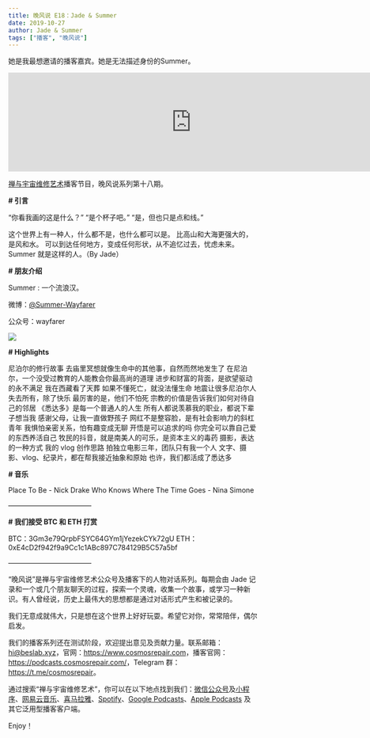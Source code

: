 ```yaml
---
title: 晚风说 E18：Jade & Summer
date: 2019-10-27
author: Jade & Summer
tags: ["播客", "晚风说"]
---
```


她是我最想邀请的播客嘉宾。她是无法描述身份的Summer。

<!--more-->

<iframe src="https://fireside.fm/player/v2/trfV16OE+jWYnfE_B?theme=dark" width="740" height="200" frameborder="0" scrolling="no"></iframe>

[禅与宇宙维修艺术](https://www.cosmosrepair.com)播客节目，晚风说系列第十八期。

**# 引言**

“你看我画的这是什么？”
“是个杯子吧。”
“是，但也只是点和线。”

这个世界上有一种人，什么都不是，也什么都可以是。
比高山和大海更强大的，是风和水。
可以到达任何地方，变成任何形状，从不追忆过去，忧虑未来。
Summer 就是这样的人。（By Jade）

**# 朋友介绍**

Summer : 一个流浪汉。

微博：[@Summer-Wayfarer](https://weibo.com/neverlandphotography)

公众号：wayfarer

![](https://tva1.sinaimg.cn/large/006y8mN6ly1g8a6vkf9wzj30u02p51l5.jpg)

**# Highlights**

尼泊尔的修行故事
去庙里冥想就像生命中的其他事，自然而然地发生了
在尼泊尔，一个没受过教育的人能教会你最高尚的道理
进步和财富的背面，是欲望驱动的永不满足
我在西藏看了天葬
如果不懂死亡，就没法懂生命
地震让很多尼泊尔人失去所有，除了快乐
最厉害的是，他们不怕死
宗教的价值是告诉我们如何对待自己的邻居
《悉达多》是每一个普通人的人生
所有人都说羡慕我的职业，都说下辈子想当我
感谢父母，让我一直做野孩子
网红不是整容脸，是有社会影响力的斜杠青年
我惧怕亲密关系，怕有趣变成无聊
开悟是可以追求的吗
你完全可以靠自己爱的东西养活自己
牧民的抖音，就是南美人的可乐，是资本主义的毒药
摄影，表达的一种方式
我的 vlog 创作思路
拍独立电影三年，团队只有我一个人
文字、摄影、vlog、纪录片，都在帮我接近抽象和原始
也许，我们都活成了悉达多

**# 音乐**

Place To Be - Nick Drake
Who Knows Where The Time Goes - Nina Simone

————————————

**# 我们接受 BTC 和 ETH 打赏**

BTC：3Gm3e79QrpbFSYC64GYm1jYezekCYk72gU
ETH：0xE4cD2f942f9a9Cc1c1ABc897C784129B5C57a5bf

————————————

“晚风说”是禅与宇宙维修艺术公众号及播客下的人物对话系列。每期会由 Jade 记录和一个或几个朋友聊天的过程，探索一个灵魂，收集一个故事，或学习一种新识。有人曾经说，历史上最伟大的思想都是通过对话形式产生和被记录的。

我们无意成就伟大，只是想在这个世界上好好玩耍。希望它对你，常常陪伴，偶尔启发。

我们的播客系列还在测试阶段，欢迎提出意见及贡献力量。联系邮箱：<hi@beslab.xyz>，官网：<https://www.cosmosrepair.com>，播客官网：<https://podcasts.cosmosrepair.com/>，Telegram 群：<https://t.me/cosmosrepair>。

通过搜索“禅与宇宙维修艺术”，你可以在以下地点找到我们：[微信公众号](https://cosmosrepair-1257028016.cos.ap-beijing.myqcloud.com/2019-08-04-qrcode_for_gh_9a7e409c3696_430.jpg)及[小程序](https://cosmosrepair-1257028016.cos.ap-beijing.myqcloud.com/2019-08-04-gh_ec0187a9be05_430.jpg)、[网易云音乐](https://music.163.com/#/djradio?id=793651380)、[喜马拉雅](https://www.ximalaya.com/zhubo/182662946/)、[Spotify](https://open.spotify.com/show/5SfJxMPMoqbGc2zG8ouiuD?si=QcavW9VXQiKTkTuBuWU8nA)、[Google Podcasts](https://podcasts.google.com/?feed=aHR0cHM6Ly9wb2RjYXN0cy5jb3Ntb3NyZXBhaXIuY29tL3Jzcw%3D%3D)、[Apple Podcasts](https://podcasts.apple.com/podcast/id1475254987) 及其它泛用型播客客户端。

Enjoy！

